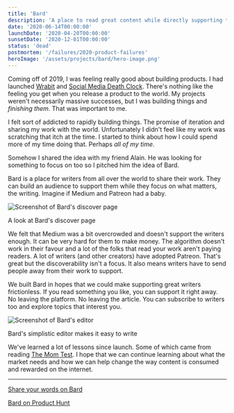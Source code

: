 ```yaml
---
title: 'Bard'
description: 'A place to read great content while directly supporting the writers that made it.'
date: '2020-06-14T00:00:00'
launchDate: '2020-04-20T00:00:00'
sunsetDate: '2020-12-01T00:00:00'
status: 'dead'
postmortem: '/failures/2020-product-failures'
heroImage: '/assets/projects/bard/hero-image.png'
---
```


Coming off of 2019, I was feeling really good about building products. I had launched [Wrabit](/projects/wrabit) and [Social Media Death Clock](/projects/social-media-death-clock). There's nothing like the feeling you get when you release a product to the world. My projects weren't necessarily massive successes, but I was building things and _finishing them_. That was important to me.

I felt sort of addicted to rapidly building things. The promise of iteration and sharing my work with the world. Unfortunately I didn't feel like my work was scratching that itch at the time. I started to think about how I could spend more of my time doing that. Perhaps _all of my time_.

Somehow I shared the idea with my friend Alain. He was looking for something to focus on too so I pitched him the idea of Bard.

Bard is a place for writers from all over the world to share their work. They can build an audience to support them while they focus on what matters, the writing. Imagine if Medium and Patreon had a baby.

![Screenshot of Bard's discover page](/assets/projects/bard/screen-1.jpg)

<div class="text-xs text-center">A look at Bard's discover page</div>

We felt that Medium was a bit overcrowded and doesn't support the writers enough. It can be very hard for them to make money. The algorithm doesn't work in their favour and a lot of the folks that read your work aren't paying readers. A lot of writers (and other creators) have adopted Patreon. That's great but the discoverability isn't a focus. It also means writers have to send people away from their work to support.

We built Bard in hopes that we could make supporting great writers frictionless. If you read something you like, you can support it right away. No leaving the platform. No leaving the article. You can subscribe to writers too and explore topics that interest you.

![Screenshot of Bard's editor](/assets/projects/bard/screen-2.jpg)

<div class="text-xs text-center">Bard's simplistic editor makes it easy to write</div>

We've learned a lot of lessons since launch. Some of which came from reading [The Mom Test](/books/the-mom-test). I hope that we can continue learning about what the market needs and how we can help change the way content is consumed and rewarded on the internet.

---

[Share your words on Bard](https://getbard.com)

[Bard on Product Hunt](https://www.producthunt.com/posts/bard)